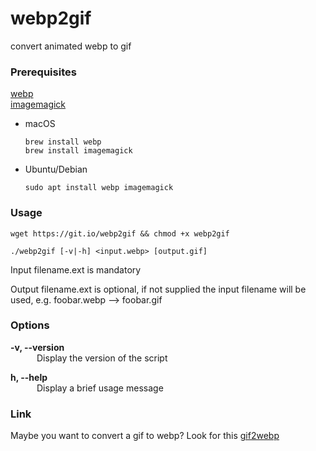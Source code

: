 # webp2gif
convert animated webp to gif

### Prerequisites

[webp](https://developers.google.com/speed/webp/download)  
[imagemagick](https://imagemagick.org/script/download.php)

- macOS

   ```
   brew install webp
   brew install imagemagick
   ```

- Ubuntu/Debian

  ```
  sudo apt install webp imagemagick
  ```

### Usage

```shell
wget https://git.io/webp2gif && chmod +x webp2gif

./webp2gif [-v|-h] <input.webp> [output.gif]
```

Input filename.ext is mandatory

Output filename.ext is optional, if not supplied the input filename will be used, e.g. foobar.webp --> foobar.gif

### Options

**-v, --version**  
&emsp;&emsp;&emsp;Display the version of the script

**h, --help**  
&emsp;&emsp;&emsp;Display a brief usage message

### Link
Maybe you want to convert a gif to webp?
Look for this [gif2webp](https://developers.google.com/speed/webp/docs/gif2webp)
